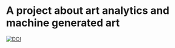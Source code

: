 # A project about art analytics and machine generated art 
[![DOI](https://zenodo.org/badge/184206409.svg)](https://zenodo.org/badge/latestdoi/184206409)
